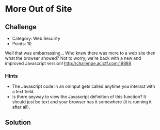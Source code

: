 
# More Out of Site

## Challenge
* Category: Web Security
* Points: 10

Well that was embarrassing... Who knew there was more to a web site then what the browser showed? Not to worry, we're back with a new and improved Javascript version! http://challenge.acictf.com:19888

### Hints
* The Javascript code in an onInput gets called anytime you interact with a text field.
* Is there anyway to view the Javascript definition of this function? It should just be text and your browser has it somewhere (it is running it after all).


## Solution
